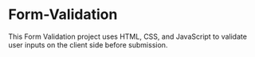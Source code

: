 # Form-Validation
This Form Validation project uses HTML, CSS, and JavaScript to validate user inputs on the client side before submission.
